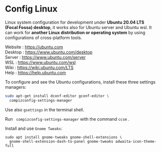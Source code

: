 # Config Linux

Linux system configuration for development under **Ubuntu 20.04 LTS (Focal Fossa) desktop**, it works also for Ubuntu server and Ubuntu wsl. It can work for **another Linux distribution or operating system** by using configurations of cross-platform tools.   

Website : https://ubuntu.com  
Desktop : https://www.ubuntu.com/desktop  
Server  : https://www.ubuntu.com/server  
WSL     : https://www.ubuntu.com/wsl  
Wiki    : https://wiki.ubuntu.com/LTS  
Help    : https://help.ubuntu.com  

To configure and see the Ubuntu configurations, install these three settings managers:

~~~ bash
sudo apt-get install dconf-editor gconf-editor \
  compizconfig-settings-manager
~~~

Use also `gsettings` in the terminal shell.  

Run ` compizconfig-settings-manager` with the command `ccsm` .

Install and use `Gnome Tweaks`:

```
sudo apt install gnome-tweaks gnome-shell-extensions \
  gnome-shell-extension-dash-to-panel gnome-tweaks adwaita-icon-theme-full
```
